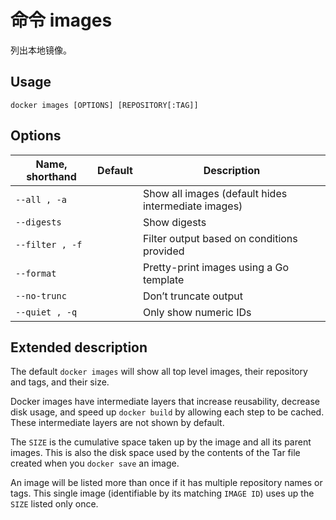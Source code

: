 # 命令 images

列出本地镜像。

## Usage

```
docker images [OPTIONS] [REPOSITORY[:TAG]]
```

## Options

| Name, shorthand | Default | Description                                         |
| --------------- | ------- | --------------------------------------------------- |
| `--all , -a`    |         | Show all images (default hides intermediate images) |
| `--digests`     |         | Show digests                                        |
| `--filter , -f` |         | Filter output based on conditions provided          |
| `--format`      |         | Pretty-print images using a Go template             |
| `--no-trunc`    |         | Don’t truncate output                               |
| `--quiet , -q`  |         | Only show numeric IDs                               |

## Extended description

The default `docker images` will show all top level images, their repository and tags, and their size.

Docker images have intermediate layers that increase reusability, decrease disk usage, and speed up `docker build` by allowing each step to be cached. These intermediate layers are not shown by default.

The `SIZE` is the cumulative space taken up by the image and all its parent images. This is also the disk space used by the contents of the Tar file created when you `docker save` an image.

An image will be listed more than once if it has multiple repository names or tags. This single image (identifiable by its matching `IMAGE ID`) uses up the `SIZE` listed only once.